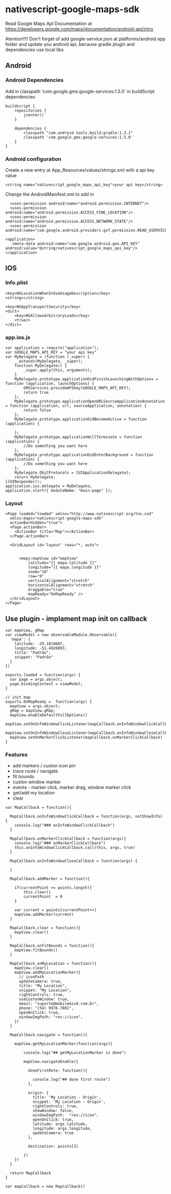# nativescript-google-maps-sdk

Read Google Maps ApI Documentation at https://developers.google.com/maps/documentation/android-api/intro

Atention!!!! Don't forget of add google-service.json at platforms/android app folder and update you android api, because gradle plugin
and dependencies use local libs

## Android 

### Android Dependencies

Add in classpath 'com.google.gms:google-services:1.5.0' in buildScript dependencies
```
buildscript {
    repositories {
        jcenter()
    }

    dependencies {
        classpath "com.android.tools.build:gradle:1.3.1"
        classpath 'com.google.gms:google-services:1.5.0'
    }
}
```

### Android configuration

Create a new entry at App_Resources/values/strings.xml with a api key value
```
<string name="nativescript_google_maps_api_key">your api key</string>
```
Change the AndroidManifest.xml to add in 

```
  <uses-permission android:name="android.permission.INTERNET"/>
  <uses-permission android:name="android.permission.ACCESS_FINE_LOCATION"/>  
  <uses-permission android:name="android.permission.ACCESS_NETWORK_STATE"/>
  <uses-permission android:name="com.google.android.providers.gsf.permission.READ_GSERVICES"/>
  
<application>
   <meta-data android:name="com.google.android.geo.API_KEY" android:value="@string/nativescript_google_maps_api_key"/>
</application>
```

## IOS

### Info.plist

```
<key>NSLocationWhenInUseUsageDescription</key>
<string></string>	

<key>NSAppTransportSecurity</key>
<dict>
	<key>NSAllowsArbitraryLoads</key>
	<true/>
</dict>
```

### app.ios.js

```
var application = require("application");
var GOOGLE_MAPS_API_KEY = "your api key"
var MyDelegate = (function (_super) {
    __extends(MyDelegate, _super);
    function MyDelegate() {
        _super.apply(this, arguments);
    }
    MyDelegate.prototype.applicationDidFinishLaunchingWithOptions = function (application, launchOptions) {
    	GMSServices.provideAPIKey(GOOGLE_MAPS_API_KEY);
        return true
    };
    MyDelegate.prototype.applicationOpenURLSourceApplicationAnnotation = function (application, url, sourceApplication, annotation) {
        return false
    };
    MyDelegate.prototype.applicationDidBecomeActive = function (application) {
        
    };
    MyDelegate.prototype.applicationWillTerminate = function (application) {
        //Do something you want here
    };
    MyDelegate.prototype.applicationDidEnterBackground = function (application) {
        //Do something you want here
    };
    MyDelegate.ObjCProtocols = [UIApplicationDelegate];
    return MyDelegate;
}(UIResponder));
application.ios.delegate = MyDelegate;
application.start({ moduleName: "main-page" });
```

### Layout

```
<Page loaded="loaded" xmlns="http://www.nativescript.org/tns.xsd" 
  xmlns:maps="nativescript-google-maps-sdk"
  actionBarHidden="true">
  <Page.actionBar>
    <ActionBar title="Map"></ActionBar>
  </Page.actionBar>

  <GridLayout id='layout' rows="*, auto">


      <maps:mapView id="mapView" 
          latitude="{{ mapa.latitude }}" 
          longitude="{{ mapa.longitude }}"                                 
          zoom="18" 
          row="0"
          verticalAlignment="stretch"
          horizontalAlignment="stretch"
          draggable="true"
          mapReady="OnMapReady" />
  </GridLayout>
</Page>

```

## Use plugin  - implament map init on callback

```
var mapView, gMap
var viewModel = new observableModule.Observable({
  'mapa': {
    latitude: -29.1819607,
    longitude: -51.4926093,
    title: "Padrão",
    snippet: "Padrão"
  }
})

exports.loaded = function(args) {
  var page = args.object;  
  page.bindingContext = viewModel;
}

// init map
exports.OnMapReady =  function(args) {
  mapView = args.object;
  gMap = mapView.gMap;
  mapView.enableDefaultFullOptions() 
  mapView.setOnInfoWindowClickListener(mapCallback.onInfoWindowClickCallback)
  mapView.setOnInfoWindowCloseListener(mapCallback.onInfoWindowCloseCallback)    
  mapView.setOnMarkerClickListener(mapCallback.onMarkerClickCallback)
}
```

### Features

* add markers / custon icon pin
* trace route / navigate
* fit bounds
* custon window marker
* events - marker click, marker drag, window marker click
* get/add my location
* clear

```
var MapCallback = function(){

  MapCallback.onInfoWindowClickCallback = function(args, notShowInfo) {  
    console.log("### onInfoWindowClickCallback")
  }

  MapCallback.onMarkerClickCallback = function(args){
    console.log("### onMarkerClickCallback")
    this.onInfoWindowClickCallback.call(this, args, true)
  }

  MapCallback.onInfoWindowCloseCallback = function(args) {

  }

  MapCallback.addMarker = function(){

  	if(currentPoint >= points.length){
  		this.clear()
  		currentPoint  = 0
  	}
  	
  	var current = points[currentPoint++]
  	mapView.addMarker(current)  	
  }  

  MapCallback.clear = function(){
    mapView.clear()
  }

  MapCallback.onFitBounds = function(){
  	mapView.fitBounds()
  }

  MapCallback.onMyLocation = function(){
  	mapView.clear()
  	mapView.addMyLocationMarker({
      // iconPath
      updateCamera: true,
      title: "My Location",
      snippet: "My Location",
      rightControls: true,           
      useCustonWindow: true,
      email: "suporte@mobilemind.com.br",
      phone: "(54) 9976-7081",
      openOnClick: true,
      windowImgPath: "res://icon",
    })
  }

  MapCallback.navigate = function(){

  	mapView.getMyLocationMarker(function(args){
  	    
        console.log("## getMyLocationMarker is done")

  	    mapView.navigateEnable({

  	      doneFirstRote: function(){
  	        
  	        console.log("## done first route")
  	      },                

  	      origin: {
  	        title: 'My Location - Origin',
  	        snippet: 'My Location - Origin',      
  	        rightControls: true,      
  	        showWindow: false,
  	        windowImgPath:  "res://icon",      
  	        openOnClick: true,      
  	        latitude: args.latitude,
  	        longitude: args.longitude,
  	        updateCamera: true
  	      },
  	      
  	      destination: points[3]       
  	  
  		})
	})           
  }  

  return MapCallback
}

var mapCallback = new MapCallback()
```
